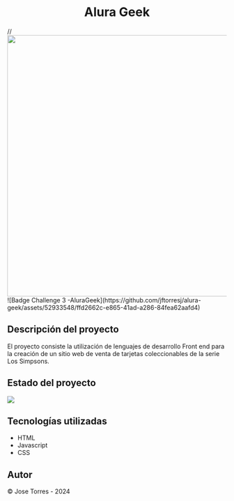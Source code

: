 <h1 align="center">Alura Geek</h1>
//<img width="600" heigth="600" src="https://drive.google.com/file/d/1LG1oBZL9P6w2S84GA_HmvfIVoXPwfBoO/view?usp=drive_link">
![Badge Challenge 3 -AluraGeek](https://github.com/jftorresj/alura-geek/assets/52933548/ffd2662c-e865-41ad-a286-84fea62aafd4)


<h2>Descripción del proyecto</h2>
El proyecto consiste la utilización de lenguajes de desarrollo Front end para la creación de un sitio web de venta de tarjetas coleccionables de la serie Los Simpsons.
<h2>Estado del proyecto</h2>
<img src="https://img.shields.io/badge/Estado-Finalizado-green">
<h2>Tecnologías utilizadas</h2>
<ul>
  <li>HTML</li>
  <li>Javascript</li>   
   <li>CSS</li>
</ul>

<h2>Autor</h2>
<p>© Jose Torres  - 2024</p>
